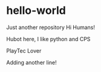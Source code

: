 # hello-world
Just another repository
Hi Humans!

Hubot here, I like python and CPS

PlayTec Lover

Adding another line!

